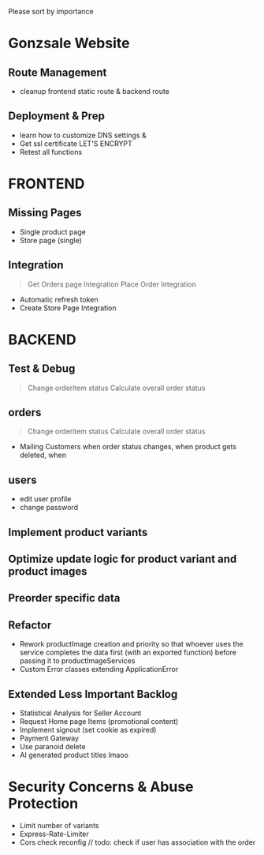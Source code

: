 Please sort by importance
# Gonzsale Website
## Route Management
- cleanup frontend static route & backend route

## Deployment & Prep
- learn how to customize DNS settings &
- Get ssl certificate LET'S ENCRYPT
- Retest all functions

# FRONTEND
## Missing Pages
- Single product page
- Store page (single)

## Integration
> Get Orders page Integration
> Place Order Integration
- Automatic refresh token
- Create Store Page Integration 

# BACKEND
## Test & Debug
> Change orderitem status
> Calculate overall order status

## orders
> Change orderitem status
> Calculate overall order status
- Mailing Customers when order status changes, when product gets deleted, when  

## users
-    edit user profile
- change password

## Implement product variants

## Optimize update logic for product variant and product images

## Preorder specific data

## Refactor
- Rework productImage creation and priority so that whoever uses the service completes the data first (with an exported function) before passing it to productImageServices
- Custom Error classes extending ApplicationError

## Extended Less Important Backlog
- Statistical Analysis for Seller Account
- Request Home page Items (promotional content)
- Implement signout (set cookie as expired)
- Payment Gateway
- Use paranoid delete
- AI generated product titles lmaoo

# Security Concerns & Abuse Protection
- Limit number of variants
- Express-Rate-Limiter
- Cors check reconfig
// todo: check if user has association with the order